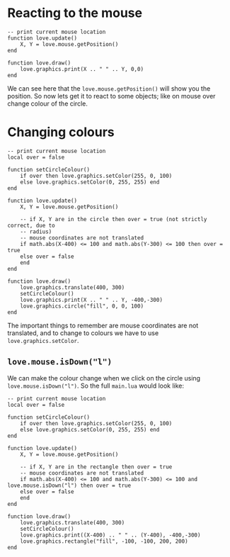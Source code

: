 # Reacting to the mouse

```
-- print current mouse location
function love.update()
    X, Y = love.mouse.getPosition()
end

function love.draw()
    love.graphics.print(X .. " " .. Y, 0,0)
end
```

We can see here that the `love.mouse.getPosition()` will show you the position. So now lets get it to react to some objects; like on mouse over change colour of the circle.

# Changing colours

```
-- print current mouse location
local over = false

function setCircleColour()
    if over then love.graphics.setColor(255, 0, 100)
    else love.graphics.setColor(0, 255, 255) end
end

function love.update()
    X, Y = love.mouse.getPosition()

    -- if X, Y are in the circle then over = true (not strictly correct, due to
    -- radius)
    -- mouse coordinates are not translated
    if math.abs(X-400) <= 100 and math.abs(Y-300) <= 100 then over = true
    else over = false
    end
end

function love.draw()
    love.graphics.translate(400, 300)
    setCircleColour()
    love.graphics.print(X .. " " .. Y, -400,-300)
    love.graphics.circle("fill", 0, 0, 100)
end
```

The important things to remember are mouse coordinates are not translated, and to change to colours we have to use `love.graphics.setColor`.

## `love.mouse.isDown("l")`

We can make the colour change when we click on the circle using `love.mouse.isDown("l")`. So the full `main.lua` would look like:

```
-- print current mouse location
local over = false

function setCircleColour()
    if over then love.graphics.setColor(255, 0, 100)
    else love.graphics.setColor(0, 255, 255) end
end

function love.update()
    X, Y = love.mouse.getPosition()

    -- if X, Y are in the rectangle then over = true
    -- mouse coordinates are not translated
    if math.abs(X-400) <= 100 and math.abs(Y-300) <= 100 and love.mouse.isDown("l") then over = true
    else over = false
    end
end

function love.draw()
    love.graphics.translate(400, 300)
    setCircleColour()
    love.graphics.print((X-400) .. " " .. (Y-400), -400,-300)
    love.graphics.rectangle("fill", -100, -100, 200, 200)
end
```



